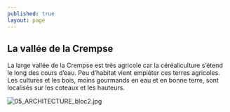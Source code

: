 ```yaml
---
published: true
layout: page
---
```


## La vallée de la Crempse

La large vallée de la Crempse est très agricole car la céréaliculture s’étend le long des cours d’eau. Peu d’habitat vient empiéter ces terres agricoles. Les cultures et les bois, moins gourmands en eau et en bonne terre, sont localisés sur les coteaux et les hauteurs. 

![05_ARCHITECTURE_bloc2.jpg]({{site.baseurl}}/data/images/5/architecture/05_ARCHITECTURE_bloc2.jpg)
